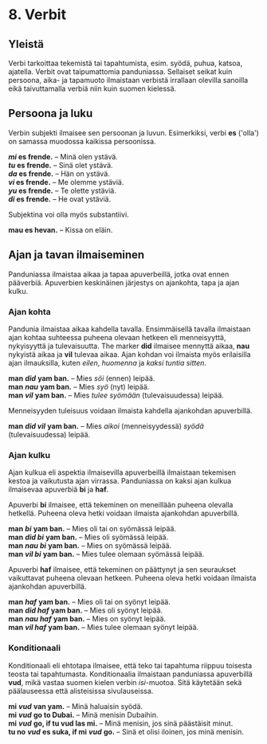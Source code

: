 
# 8. Verbit

## Yleistä

Verbi tarkoittaa tekemistä tai tapahtumista, esim. syödä, puhua, katsoa, ajatella.
Verbit ovat taipumattomia panduniassa.
Sellaiset seikat kuin persoona, aika- ja tapamuoto ilmaistaan verbistä irrallaan olevilla sanoilla
eikä taivuttamalla verbiä niin kuin suomen kielessä.

## Persoona ja luku

Verbin subjekti ilmaisee sen persoonan ja luvun.
Esimerkiksi, verbi
**es**
('olla') on samassa muodossa kaikissa persoonissa.

**_mi_ es frende.**
– Minä olen ystävä.  
**_tu_ es frende.**
– Sinä olet ystävä.  
**_da_ es frende.**
– Hän on ystävä.  
**_vi_ es frende.**
– Me olemme ystäviä.  
**_yu_ es frende.**
– Te olette ystäviä.  
**_di_ es frende.**
– He ovat ystäviä.

Subjektina voi olla myös substantiivi.

**mau es hevan.**
– Kissa on eläin.

## Ajan ja tavan ilmaiseminen

Panduniassa ilmaistaa aikaa ja tapaa apuverbeillä,
jotka ovat ennen pääverbiä.
Apuverbien keskinäinen järjestys on ajankohta, tapa ja ajan kulku.

### Ajan kohta

Pandunia ilmaistaa aikaa kahdella tavalla.
Ensimmäisellä tavalla ilmaistaan ajan kohtaa suhteessa puheena olevaan hetkeen
eli menneisyyttä, nykyisyyttä ja tulevaisuutta.
The marker
**did**
ilmaisee mennyttä aikaa,
**nau**
nykyistä aikaa ja
**vil**
tulevaa aikaa.
Ajan kohdan voi ilmaista myös erilaisilla ajan ilmauksilla, kuten *eilen*, *huomenna* ja *kaksi tuntia sitten*.

**man** ***did*** **yam ban.**
– Mies *söi* (ennen) leipää.  
**man** ***nau*** **yam ban.**
– Mies *syö* (nyt) leipää.  
**man** ***vil*** **yam ban.**
– Mies *tulee syömään* (tulevaisuudessa) leipää.

Menneisyyden tuleisuus voidaan ilmaista kahdella ajankohdan apuverbillä.

**man** ***did vil*** **yam ban.**
– Mies *aikoi* (menneisyydessä) *syödä* (tulevaisuudessa) leipää.


### Ajan kulku

Ajan kulkua eli aspektia ilmaisevilla apuverbeillä ilmaistaan tekemisen kestoa ja vaikutusta ajan virrassa.
Panduniassa on kaksi ajan kulkua ilmaisevaa apuverbiä
**bi** ja **haf**.

Apuverbi
**bi**
ilmaisee, että tekeminen on meneillään puheena olevalla hetkellä.
Puheena oleva hetki voidaan ilmaista ajankohdan apuverbillä.

**man** ***bi*** **yam ban.**
– Mies oli tai on syömässä leipää.  
**man** ***did bi*** **yam ban.**
– Mies oli syömässä leipää.  
**man** ***nau bi*** **yam ban.**
– Mies on syömässä leipää.  
**man** ***vil bi*** **yam ban.**
– Mies tulee olemaan syömässä leipää.

Apuverbi
**haf**
ilmaisee, että tekeminen on päättynyt
ja sen seuraukset vaikuttavat puheena olevaan hetkeen.
Puheena oleva hetki voidaan ilmaista ajankohdan apuverbillä.

**man** ***haf*** **yam ban.**
– Mies oli tai on syönyt leipää.  
**man** ***did haf*** **yam ban.**
– Mies oli syönyt leipää.  
**man** ***nau haf*** **yam ban.**
– Mies on syönyt leipää.  
**man** ***vil haf*** **yam ban.**
– Mies tulee olemaan syönyt leipää.


### Konditionaali

Konditionaali eli ehtotapa ilmaisee, että teko tai tapahtuma riippuu toisesta teosta tai tapahtumasta.
Konditionaalia ilmaistaan panduniassa apuverbillä
**vud**,
mikä vastaa suomen kielen verbin *isi*-muotoa.
Sitä käytetään sekä päälauseessa että alisteisissa sivulauseissa.

**mi** ***vud*** **van yam.**
– Minä haluaisin syödä.  
**mi** ***vud*** **go to Dubai.**
– Minä menisin Dubaihin.  
**mi** ***vud*** **go, if tu vud las mi.**
– Minä menisin, jos sinä päästäisit minut.  
**tu no** ***vud*** **es suka, if mi** ***vud*** **go.**
– Sinä et olisi iloinen, jos minä menisin.


